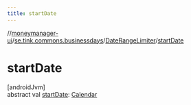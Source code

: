 ```yaml
---
title: startDate
---
```

//[moneymanager-ui](../../../index.html)/[se.tink.commons.businessdays](../index.html)/[DateRangeLimiter](index.html)/[startDate](start-date.html)



# startDate



[androidJvm]\
abstract val [startDate](start-date.html): [Calendar](https://developer.android.com/reference/kotlin/java/util/Calendar.html)




